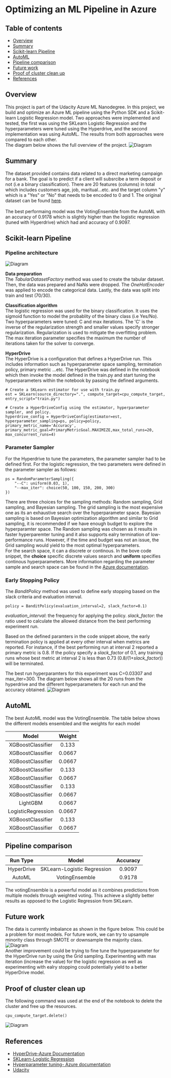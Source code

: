 # Optimizing an ML Pipeline in Azure

## Table of contents
* [Overview](#Overview)
* [Summary](#Summary)
* [Scikit-learn Pipeline](#Scikit-learn-Pipeline)
* [AutoML](#AutoML)
* [Pipeline comparison](#Pipeline-comparison)
* [Future work](#Future-work)
* [Proof of cluster clean up](#Proof-of-cluster-clean-up)
* [References](#References)

## Overview
This project is part of the Udacity Azure ML Nanodegree.
In this project, we build and optimize an Azure ML pipeline using the Python SDK and a Scikit-learn Logistic Regression model. Two approaches were implemented and tested, the first was using the SKLearn Logistic Regression and the hyperparameters were tuned using the Hyperdrive, and the second implementation was using AutoML. The results from both approaches were compared to each other. <br>
The diagram below shows the full overview of the project.
![Diagram](images/project_overview.png?raw=true )


## Summary
The dataset provided contains data related to a direct marketing campaign for a bank. The goal is to predict if a client will subsrcibe a term deposit or not (i.e a binary classification). There are 20 features (columns) in total which includes customers age, job, maritual...etc. and the target column "y" which is a "Yes" or "No" that needs to be encoded to 0 and 1. The original dataset can be found [here](https://archive.ics.uci.edu/ml/datasets/bank+marketing). <br> <br>
The best performaing model was the VotingEnsemble from the AutoML with an accuracy of 0.9178 which is slightly higher than the logistic regression (tuned with Hyperdrive) which had and accuracy of 0.9097.

## Scikit-learn Pipeline
### Pipeline architecture
![Diagram](images/pipeline_architect.png?raw=true)

**Data preparation** <br>
The _TabularDatasetFactory_ method was used to create the tabular dataset. Then, the data was prepared and NaNs were dropped. The _OneHotEncoder_ was applied to encode the categorical data. Lastly, the data was split into train and test (70/30).

**Classification algorithm** <br>
The logistic regression was used for the binary classification. It uses the sigmoid function to model the probablity of the binary class (i.e Yes/No). Two hyperparameters were tuned: C and max iterations. The 'C' is the inverse of the regularization strength and smaller values specify stronger regularization. Regularization is used to mitigate the overfitting problem. The max iteration parameter specifies the maximum the number of iterations taken for the solver to converge.

**HyperDrive** <br>
The HyperDrive is a configuration that defines a HyperDrive run. This includes information such as hyperparameter space sampling, termination policy, primary metric ...etc. The HyperDrive was defined in the notebook which then invoke the model defined in the train.py and start tuning the hyperparameters within the notebook by passing the defined arguments. 
```
# Create a SKLearn estimator for use with train.py
est = SKLearn(source_directory=".", compute_target=cpu_compute_target, entry_script="train.py")

# Create a HyperDriveConfig using the estimator, hyperparameter sampler, and policy.
hyperdrive_config = HyperDriveConfig(estimator=est, hyperparameter_sampling=ps, policy=policy, primary_metric_name='Accuracy', primary_metric_goal=PrimaryMetricGoal.MAXIMIZE,max_total_runs=20, max_concurrent_runs=4)
```

### Parameter Sampler
For the Hyperdrive to tune the parameters, the parameter sampler had to be defined first. For the logistic regression, the two parameters were defined in the parameter sampler as follows:
```
ps = RandomParameterSampling({
    "--C": uniform(0.03, 1),
    "--max_iter": choice(50, 100, 150, 200, 300)
})
```
There are three choices for the sampling methods: Random sampling, Grid sampling, and Bayesian sampling. The grid sampling is the most expensive one as its an exhaustive search over the hyperparameter space. Bayesian sampling is based on Bayesian optimization algorithm and similar to Grid sampling, it is recommended if we have enough budget to explore the hyperparamter space. The Random sampling was chosen as it results in faster hyperparemter tuning and it also supports ealry termination of low-performance runs. However, if the time and budget was not an issue, the Grid sampling would yield to the most optimal hyperparameters.  <br> For the search space, it can a discrete or continous. In the bove code snippet, the **choice** specific discrete values search and **uniform** specifies continous hyperparameters. More information regarding the parameter sample and search space can be found in the [Azure documentation](https://docs.microsoft.com/en-us/azure/machine-learning/how-to-tune-hyperparameters).

### Early Stopping Policy
The _BanditPolicy_ method was used to define early stopping based on the slack criteria and evaluation interval.
```
policy = BanditPolicy(evaluation_interval=2, slack_factor=0.1)
```
_evaluation_interval_: the frequency for applying the policy.
_slack_factor_: the ratio used to calculate the allowed distance from the best performing experiment run.

Based on the defined paramters in the code snippet above, the early termination policy is applied at every other interval when metrics are reported. For instance, if the best performing run at interval 2 reported a primary metric is 0.8. If the policy specify a _slack_factor_ of 0.1, any training runs whose best metric at interval 2 is less than 0.73 (0.8/(1+_slack_factor_)) will be terminated.

The best run hyperparamters for this experiment was C=0.03307 and max_iter=300. The diagram below shows all the 20 runs from the hyperdrive and the different hyperparameters for each run and the accuracy obtained. 
![Diagram](images/hyperdrive_run_accuracy.png?raw=true)


## AutoML
The best AutoML model was the VotingEnsemble. The table below shows the different models ensembled and the weights for each model

| Model |  Weight | 
| :---: | :---: | 
| XGBoostClassifier | 0.133 |
| XGBoostClassifier | 0.0667 |
| XGBoostClassifier | 0.0667 |
| XGBoostClassifier | 0.133 |
| XGBoostClassifier | 0.0667 |
| XGBoostClassifier | 0.133 |
| XGBoostClassifier | 0.0667 |
| LightGBM | 0.0667 |
| LogisticRegression | 0.0667 |
| XGBoostClassifier | 0.133 |
| XGBoostClassifier | 0.0667 |




## Pipeline comparison

| Run Type |  Model | Accuracy |
| :---: | :---: | :---: | 
| HyperDrive  | SKLearn-Logistic Regression  | 0.9097 |
| AutoML  | VotingEnsemble | 0.9178 |

The votingEnsemble is a powerful model as it combines predictions from multiple models through weighted voting. This achieve a slightly better results as opposed to the Logistic Regression from SKLearn. 



## Future work
The data is currently imbalance as shown in the figure below. This could be a problem for most models. For future work, we can try to upsample minority class through SMOTE or downsample the majority class.
![Diagram](images/data_imbalance.png?raw=true)
<br>
Another improvement could be trying to fine tune the hyperparameter for the HyperDrive run by using the Grid sampling. Experimenting with max iteration (increase the value) for the logistic regression as well as experimenting with ealry stopping could potentially yield to a better HyperDrive model.  

## Proof of cluster clean up
The following command was used at the end of the notebook to delete the cluster and free up the resources.
```
cpu_compute_target.delete()
```
![Diagram](images/cluster_cleanup.png?raw=true)

## References
* [HyperDrive-Azure Documentation](https://docs.microsoft.com/en-us/python/api/azureml-train-core/azureml.train.hyperdrive.hyperdriveconfig?view=azure-ml-py) 
* [SKLearn-Logistic Regression](https://scikit-learn.org/stable/modules/generated/sklearn.linear_model.LogisticRegression.html)
* [Hyperparameter tuning- Azure documentation](https://docs.microsoft.com/en-us/azure/machine-learning/how-to-tune-hyperparameters)
* [Udacity](https://www.udacity.com/course/machine-learning-engineer-for-microsoft-azure-nanodegree--nd00333)
